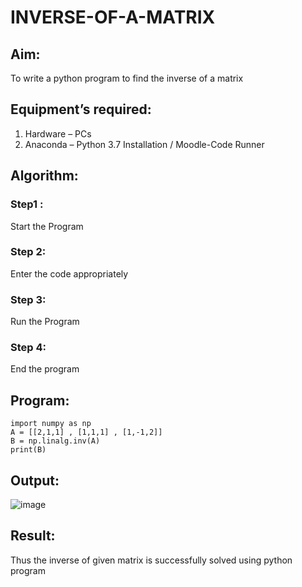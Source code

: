 # INVERSE-OF-A-MATRIX
## Aim:
To write a python program to find the inverse of a matrix
## Equipment’s required:
1. 	Hardware – PCs
2. 	Anaconda – Python 3.7 Installation / Moodle-Code Runner
## Algorithm:
### Step1 : 
Start the Program
### Step 2: 
Enter the code appropriately
### Step 3: 
Run the Program
### Step 4: 
End the program
## Program:
```
import numpy as np
A = [[2,1,1] , [1,1,1] , [1,-1,2]]
B = np.linalg.inv(A)
print(B)
```
## Output:
![image](https://github.com/user-attachments/assets/26fc87b8-b7c2-4cbc-bb0e-98fccf1c19ee)

## Result:
Thus the inverse of given matrix is successfully solved using python program
